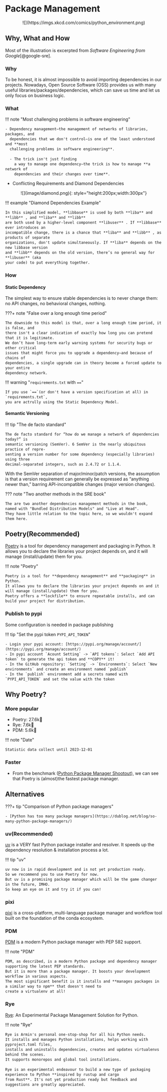 # Package Management

<center>
![](https://imgs.xkcd.com/comics/python_environment.png)
</center>

## Why, What and How
Most of the illustration is excerpted from *Software Engineering from Google*[@google-sre].

### Why
To be honest, it is almost impossible to avoid importing dependencies in our projects.
Nowadays, Open Source Software (OSS) provides us with many useful libraries/packages/dependencies,
which can save us time and let us only focus on business logic.

### What

!!! note "Most challenging problems in software engineering"

    - Dependency management—the management of networks of libraries, packages, and
      dependencies that we don't control—is one of the least understood and **most
      challenging problems in software engineering**.

      - The trick isn't just finding
        a way to manage one dependency—the trick is how to manage **a network of
        dependencies and their changes over time**.


- Conflicting Requirements and Diamond Dependencies

<center>
![](image/diamond.png){: style="height:200px;width:300px"}
</center>

!!! example "Diamond Dependencies Example"

    In this simplified model, **libbase** is used by both **liba** and **libb** , and **liba** and **libb**
    are both used by a higher-level component **libuser** . If **libbase** ever introduces an
    incompatible change, there is a chance that **liba** and **libb** , as products of separate
    organizations, don't update simultaneously. If **liba** depends on the new libbase version
    and **libb** depends on the old version, there’s no general way for **libuser** (aka
    your code) to put everything together.

### How

#### Static Dependency

The simplest way to ensure stable dependencies is to never change them: no API
changes, no behavioral changes, nothing.

???+ note "False over a long enough time period"

    The downside to this model is that, over a long enough time period, it is false, and
    there isn't a clear indication of exactly how long you can pretend that it is legitimate.
    We don’t have long-term early warning systems for security bugs or other critical
    issues that might force you to upgrade a dependency—and because of chains of
    dependencies, a single upgrade can in theory become a forced update to your entire
    dependency network.


!!! warning "`requirements.txt` with `==`"

    If you use `==`(or don't have a version specification at all) in `requirements.txt`,
    you are actrully using the Static Dependency Model.

#### Semantic Versioning

!!! tip "The de facto standard"

    The de facto standard for “how do we manage a network of dependencies today?” is
    semantic versioning (SemVer). 6 SemVer is the nearly ubiquitous practice of repre‐
    senting a version number for some dependency (especially libraries) using three
    decimal-separated integers, such as 2.4.72 or 1.1.4.

With the SemVer separation of major/minor/patch versions, the assumption is that a
version requirement can generally be expressed as “anything newer than,” barring
API-incompatible changes (major version changes).


??? note "Two another methods in the SRE book"

    The are two another dependencies management methods in the book,
    named with "Bundled Distribution Models" and "Live at Head".
    They have little relation to the topic here, so we wouldn't expand them here.


## Poetry(Recommended)

[Poetry](https://python-poetry.org/) is a tool for dependency management and packaging in Python.
It allows you to declare the libraries your project depends on, and it will manage (install/update) them for you.

!!! note "Poetry"

    Poetry is a tool for **dependency management** and **packaging** in Python.
    It allows you to declare the libraries your project depends on and it will manage (install/update) them for you.
    Poetry offers a **lockfile** to ensure repeatable installs, and can build your project for distribution.

### Publish to pypi

Some configuration is needed in package publishing

!!! tip "Set the pypi token `PYPI_API_TOKEN`"

    - Login your pypi account: [https://pypi.org/manage/account/](https://pypi.org/manage/account/)
    - In pypi account `Acount Setting` -> `API tokens`: Select `Add API token` to generate the api token and **COPY** it!
    - In the GitHub repository: `Setting` -> `Environments`: Select `New environments` and create an environment named `publish`
    - In the `publish` environment add a secrets named with `PYPI_API_TOKEN` and set the value with the token


## Why Poetry?

### More popular

- Poetry: 27.6k🌟
- Rye: 7.6k🌟
- PDM: 5.6k🌟

!!! note "Date"

    Statistic data collect until 2023-12-01

### Faster

- From the benchmark
  ([Python Package Manager Shootout](https://lincolnloop.github.io/python-package-manager-shootout/)),
  we can see that Poetry is (almost)the fastest package manager.


## Alternatives

???+ tip "Comparison of Python package managers"

    - [Python has too many package managers](https://dublog.net/blog/so-many-python-package-managers/)



### uv(Recommended)
[uv](https://github.com/astral-sh/uv) is a VERY fast Python package installer and resolver.
It speeds up the dependency resolution & installation process a lot.

!!! tip "uv"

    uv now is in rapid development and is not yet production ready.
    So we recommend you to use Poetry for now.
    But uv is a promising package manager which will be the game changer in the future, IMHO.
    So keep an eye on it and try it if you can!

### pixi

[pixi](https://github.com/prefix-dev/pixi/)
is a cross-platform, multi-language package manager and workflow tool built on the foundation of the conda ecosystem.


### PDM
[PDM](https://pdm.fming.dev/) is a modern Python package manager with PEP 582 support.

!!! note "PDM"

    PDM, as described, is a modern Python package and dependency manager supporting the latest PEP standards.
    But it is more than a package manager. It boosts your development workflow in various aspects.
    The most significant benefit is it installs and **manages packages in a similar way to npm** that doesn't need to
    create a virtualenv at all!

### Rye
[Rye](https://rye-up.com/): An Experimental Package Management Solution for Python.

!!! note "Rye"

    Rye is Armin's personal one-stop-shop for all his Python needs.
    It installs and manages Python installations, helps working with pyproject.toml files,
    installs and uninstalls dependencies, creates and updates virtualenvs behind the scenes.
    It supports monorepos and global tool installations.

    Rye is an experimental endeavour to build a new type of packaging experience to Python **inspired by rustup and cargo
    from Rust**. It's not yet production ready but feedback and suggestions are greatly appreciated.
